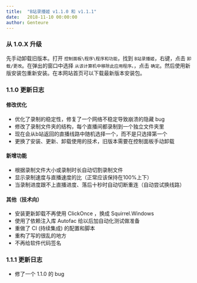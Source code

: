 ```yaml
---
title:  "B站录播姬 v1.1.0 和 v1.1.1"
date:   2018-11-10 00:00:00
author: Genteure
---
```


### 从 1.0.X 升级

先手动卸载旧版本。打开 `控制面板\程序\程序和功能`，找到 `B站录播姬`，右键，点击 `卸载/更改`。在弹出的窗口中选择 `从该计算机中移除此应用程序。`，点击 `确定`。然后使用新版安装包重新安装。在本网站首页可以下载最新版本安装包。

### 1.1.0 更新日志

#### 修改优化

- 优化了录制的稳定性，修复了一个网络不稳定导致崩溃的隐藏 bug
- 修改了录制文件夹的结构，每个直播间都录制到一个独立文件夹里
- 现在会从b站返回的直播线路中随机选择一个，而不是只选择第一个
- 更换了安装、更新、卸载使用的技术，旧版本需要在控制面板手动卸载

#### 新增功能

- 根据录制文件大小或录制时长自动切割录制文件
- 显示录制速度与直播速度的比（正常应该保持在100%上下）
- 当录制进度跟不上直播进度、落后十秒时自动切断重连（自动尝试换线路）

#### 其他（技术向）

- 安装更新卸载不再使用 ClickOnce ，换成 Squirrel.Windows
- 使用了依赖注入库 Autofac 给以后加自动化测试做准备
- 重做了 CI (持续集成) 的配置和脚本
- 重构了写的很乱的地方
- 不再给软件代码签名

### 1.1.1 更新日志

- 修了一个 1.1.0 的 bug
